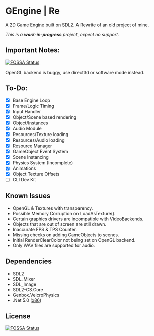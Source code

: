 # GEngine | Re
A 2D Game Engine built on SDL2.
A Rewrite of an old project of mine.

*This is a __work-in-progress__ project, expect no support.*

## Important Notes:
[![FOSSA Status](https://app.fossa.com/api/projects/git%2Bgithub.com%2FXapier14%2FGEngine-R.svg?type=shield)](https://app.fossa.com/projects/git%2Bgithub.com%2FXapier14%2FGEngine-R?ref=badge_shield)

OpenGL backend is buggy, use direct3d or software mode instead.

## To-Do:
- [x] Base Engine Loop
- [x] Frame/Logic Timing
- [x] Input Handler
- [x] Object/Scene based rendering
- [x] Object/Instances
- [x] Audio Module
- [x] Resources/Texture loading
- [x] Resources/Audio loading
- [x] Resource Manager
- [x] GameObject Event System
- [x] Scene Instancing
- [x] Physics System (Incomplete)
- [x] Animations
- [x] Object Texture Offsets
- [ ] CLI Dev Kit

## Known Issues
- OpenGL & Textures with transparency.
- Possible Memory Corruption on LoadAsTexture().
- Certain graphics drivers are incompatible with VideoBackends.
- Objects that are out of screen are still drawn.
- Inaccurate FPS & TPS Counter.
- Missing checks on adding GameObjects to scenes.
- Initial RenderClearColor not being set on OpenGL backend.
- Only WAV files are supported for audio.

## Dependencies
* SDL2
* SDL_Mixer
* SDL_Image
* SDL2-CS.Core
* Genbox.VelcroPhysics
* .Net 5.0 ([x86](https://dotnet.microsoft.com/download/dotnet/thank-you/runtime-5.0.6-windows-x86-installer))

## License
[![FOSSA Status](https://app.fossa.com/api/projects/git%2Bgithub.com%2FXapier14%2FGEngine-R.svg?type=large)](https://app.fossa.com/projects/git%2Bgithub.com%2FXapier14%2FGEngine-R?ref=badge_large)
